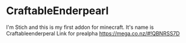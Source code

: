 CraftableEnderpearl
===================

I'm Stich and this is my first addon for minecraft. It's name is Craftableenderperal
Link for prealpha
https://mega.co.nz/#!QBNRSS7D

